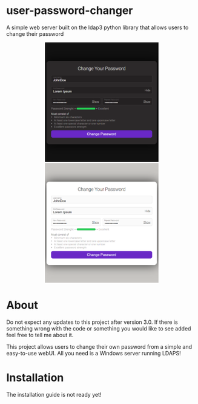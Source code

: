 # user-password-changer
A simple web server built on the ldap3 python library that allows users to change their password

<p align="center">
  <img src="/img/image-black.png" width="300"/>
  <img src="/img/image-white.png" width="300"/>
</p>


# About
Do not expect any updates to this project after version 3.0.
If there is something wrong with the code or something you would like to see added feel free to tell me about it.

This project allows users to change their own password from a simple and easy-to-use webUI.
All you need is a Windows server running LDAPS!

# Installation
The installation guide is not ready yet!
